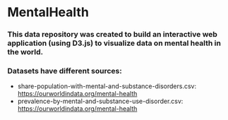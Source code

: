 # MentalHealth

### This data repository was created to build an interactive web application (using D3.js) to visualize data on mental health in the world.
### Datasets have different sources: 
- share-population-with-mental-and-substance-disorders.csv: https://ourworldindata.org/mental-health
- prevalence-by-mental-and-substance-use-disorder.csv: https://ourworldindata.org/mental-health




